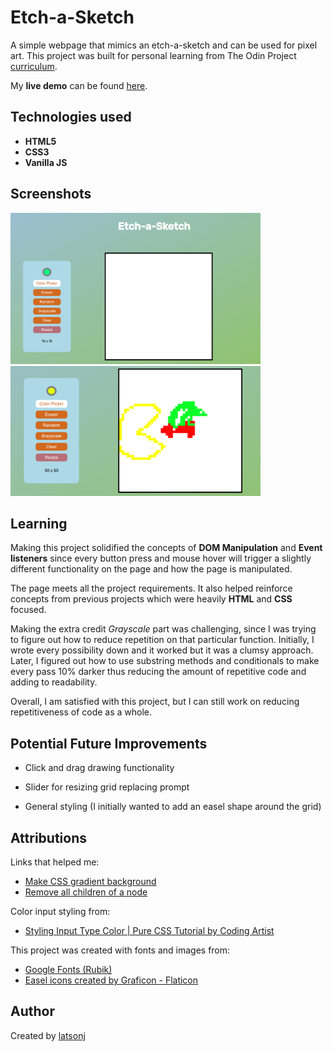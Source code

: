 # Etch-a-Sketch

A simple webpage that mimics an etch-a-sketch and can be used for pixel art. This project was built for personal learning from The Odin Project [curriculum](https://www.theodinproject.com/lessons/foundations-etch-a-sketch).

My **live demo** can be found [here](https://latsonj.github.io/etch-a-sketch/).

## Technologies used

 - **HTML5**
 - **CSS3**
 - **Vanilla JS**

## Screenshots

  <img src="./images/READMEdemo1.png" alt="Screenshot of live demo Etch-a-sketch page" width="400px"/> <img src="./images/READMEdemo2.png" alt="Screenshot of live demo, Pacman pixel art" width="400px"/>

## Learning

Making this project solidified the concepts of **DOM Manipulation** and **Event listeners** since every button press and mouse hover will trigger a slightly different functionality on the page and how the page is manipulated.

The page meets all the project requirements. It also helped reinforce concepts from previous projects which were heavily **HTML** and **CSS** focused.

Making the extra credit *Grayscale* part was challenging, since I was trying to figure out how to reduce repetition on that particular function. Initially, I wrote every possibility down and it worked but it was a clumsy approach. Later, I figured out how to use substring methods and conditionals to make every pass 10% darker thus reducing the amount of repetitive code and adding to readability.

Overall, I am satisfied with this project, but I can still work on reducing repetitiveness of code as a whole.

## Potential Future Improvements

  - Click and drag drawing functionality

  - Slider for resizing grid replacing prompt

  - General styling (I initially wanted to add an easel shape around the grid)

## Attributions

Links that helped me:

  - [Make CSS gradient background](https://stackoverflow.com/questions/2869212/css3-gradient-background-set-on-body-doesnt-stretch-but-instead-repeats)
  - [Remove all children of a node](https://medium.com/front-end-weekly/remove-all-children-of-the-node-in-javascript-968ad8f120eb)

Color input styling from:

  - [Styling Input Type Color | Pure CSS Tutorial by Coding Artist](https://codingartistweb.com/2021/09/styling-input-type-color-pure-css-tutorial/)

This project was created with fonts and images from:

 - [Google Fonts (Rubik)](https://fonts.google.com/)
 - [Easel icons created by Graficon - Flaticon](https://www.flaticon.com/free-icons/easel)

## Author

Created by [latsonj](https://github.com/latsonj)
